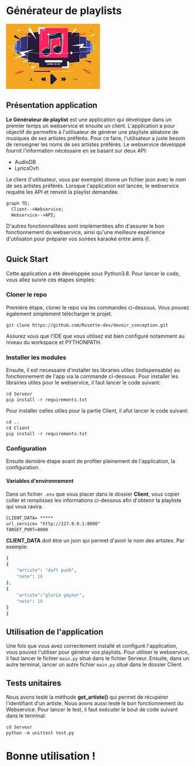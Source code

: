 # Générateur de playlists

![Drag Racing](Ressources/playlist.jpg)

## Présentation application

**Le Générateur de playlist** est une application qui développe dans un premier temps un webservice et ensuite un client. 
L'application a pour objectif de permettre à l'utilisateur de générer une playliste aléatoire de musiques de ses artistes préférés. Pour ce faire, l'utilisateur a juste besoin de renseigner les noms de ses artistes préférés. Le webservice développé fournit l'information nécéssaire en se basant sur deux API: 

* AudioDB 
* LyricsOvh 

Le client (l'utilisateur, vous par exemple) donne un fichier json avec le nom de ses artistes préférés. Lorsque l'application est lancée, le webservice requète les API et renvoit la playlist demandée.

```mermaid
graph TD;
  Client-->Webservice;
  Webservice-->API;
```


D'autres fonctionnalitées sont implémentées afin d'assurer le bon fonctionnement du webservice, ainsi qu'une meilleure expérience d'utilisaton pour préparer vos soirées karaoké entre amis :v:.


## Quick Start
Cette application a été developpée sous Python3.8.
Pour lancer le code, vous allez suivre ces étapes simples:
### Cloner le repo
Première étape, cloner le repo via les commandes ci-dessous. Vous pouvez également simplement télécharger le projet.
```
git clone https://github.com/Rosette-dev/devoir_conception.git
```

Assurez vous que l'IDE que vous utilisez est bien configuré notamment au niveau du workspace et PYTHONPATH.
### Installer les modules
Ensuite, il est necessaire d'installer les libraries utiles (indispensable) au fonctionnement de l'app via la commande ci-dessous.
Pour installer les librairies utiles pour le webservice, il faut lancer le code suivant:
```
cd Serveur
pip install -r requirements.txt
```
Pour installer celles utiles pour la partie Client, il afut lancer le code suivant:
```
cd ..
cd Client
pip install -r requirements.txt
```
### Configuration
Ensuite dernière étape avant de profiter pleinement de l'application, la configuration.
#### Variables d'environnement
Dans un fichier ```.env``` que vous placer dans le dossier **Client**, vous copier coller et remplissez les informations ci-dessous afin d'obtenir la playliste qui vous ravira. 
```
CLIENT_DATA= *****
url_service= "http://127.0.0.1:8000"
TARGET_PORT=8000

```
**CLIENT_DATA** doit être un json qui permet d'avoir le nom des artistes. Par exemple:
```ruby
[
{
    "artiste": "daft punk",
    "note": 18
},
{
    "artiste":"gloria gaynor",
    "note": 10
}
]
```
## Utilisation de l'application
Une fois que vous avez correctement installé et configuré l'application, vous pouvez l'utiliser pour générer vos playlists.
Pour utiliser le webservice, il faut lancer le fichier ```main.py``` situé dans le fichier Serveur. Ensuite, dans un autre terminal, lancer un autre fichier ```main.py``` situé dans le dossier Client.

## Tests unitaires
 Nous avons testé la méthode **get_artiste()** qui permet de récupérer l'identifiant d'un artiste. Nous avons aussi testé le bon fonctionnement du Webservice.
 Pour lancer le test, il faut exécuter le bout de code suivant dans le terminal: 
``` 
cd Serveur
python -m unittest test.py
```
# Bonne utilisation !



